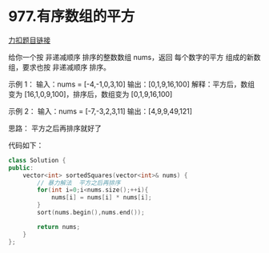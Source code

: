 # 977.有序数组的平方

[力扣题目链接](https://leetcode-cn.com/problems/squares-of-a-sorted-array/)

给你一个按 非递减顺序 排序的整数数组 nums，返回 每个数字的平方 组成的新数组，要求也按 非递减顺序 排序。

示例 1：
输入：nums = [-4,-1,0,3,10]
输出：[0,1,9,16,100]
解释：平方后，数组变为 [16,1,0,9,100]，排序后，数组变为 [0,1,9,16,100]

示例 2：
输入：nums = [-7,-3,2,3,11]
输出：[4,9,9,49,121]

思路：
平方之后再排序就好了

代码如下：
```CPP
class Solution {
public:
    vector<int> sortedSquares(vector<int>& nums) {
        // 暴力解法  平方之后再排序
        for(int i=0;i<nums.size();++i){
            nums[i] = nums[i] * nums[i];
        }
        sort(nums.begin(),nums.end());

        return nums;
    }
};
```
